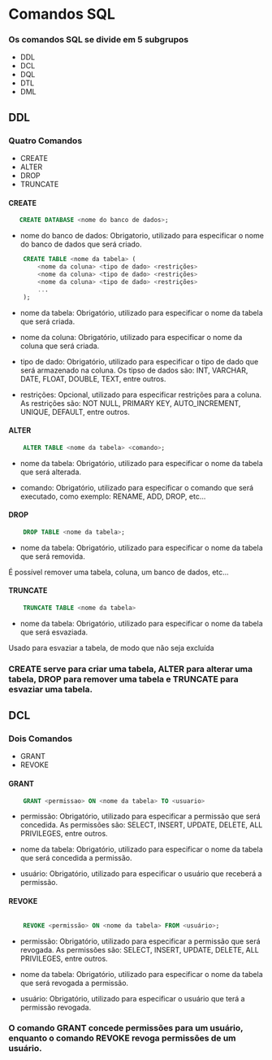 # Comandos SQL 

### Os comandos SQL se divide em 5 subgrupos
- DDL
- DCL
- DQL 
- DTL
- DML

## DDL

### Quatro Comandos

- CREATE 
- ALTER
- DROP
- TRUNCATE

#### CREATE

```sql
   CREATE DATABASE <nome do banco de dados>;
```
- nome do banco de dados: Obrigatorio, utilizado para especificar o nome do banco de dados que será criado.
```sql
    CREATE TABLE <nome da tabela> (
        <nome da coluna> <tipo de dado> <restrições>
        <nome da coluna> <tipo de dado> <restrições>
        <nome da coluna> <tipo de dado> <restrições>
        ...
    );
```
- nome da tabela: Obrigatório, utilizado para especificar o nome da tabela que será criada.

- nome da coluna: Obrigatório, utilizado para especificar o nome da coluna que será criada.

- tipo de dado: Obrigatório, utilizado para especificar o tipo de dado que será armazenado na coluna. Os tipso de dados são: INT, VARCHAR, DATE, FLOAT, DOUBLE, TEXT, entre outros.

- restrições: Opcional, utilizado para especificar restrições para a coluna. As restrições são: NOT NULL, PRIMARY KEY, AUTO_INCREMENT, UNIQUE, DEFAULT, entre outros.

#### ALTER
```sql
    ALTER TABLE <nome da tabela> <comando>;
```
- nome da tabela: Obrigatório, utilizado para especificar o nome da tabela que será alterada.

- comando: Obrigatório, utilizado para especificar o comando que será executado, como exemplo: RENAME, ADD, DROP, etc...

#### DROP
```sql
    DROP TABLE <nome da tabela>;
```
- nome da tabela: Obrigatório, utilizado para especificar o nome da tabela que será removida.

É possível remover uma tabela, coluna, um banco de dados, etc...

#### TRUNCATE
```sql
    TRUNCATE TABLE <nome da tabela>
```
- nome da tabela: Obrigatório, utilizado para especificar o nome da tabela que será esvaziada.

Usado para esvaziar a tabela, de modo que não seja excluída

### CREATE serve para criar uma tabela, ALTER para alterar uma tabela, DROP para remover uma tabela e TRUNCATE para esvaziar uma tabela.


## DCL

### Dois Comandos
- GRANT
- REVOKE

#### GRANT

```sql
    GRANT <permissao> ON <nome da tabela> TO <usuario>
```
- permissão: Obrigatório, utilizado para especificar a permissão que será concedida. As permissões são: SELECT, INSERT, UPDATE, DELETE, ALL PRIVILEGES, entre outros.

- nome da tabela: Obrigatório, utilizado para especificar o nome da tabela que será concedida a permissão.

- usuário: Obrigatório, utilizado para especificar o usuário que receberá a permissão.


#### REVOKE

```sql

    REVOKE <permissão> ON <nome da tabela> FROM <usuário>;
```

- permissão: Obrigatório, utilizado para especificar a permissão que será revogada. As permissões são: SELECT, INSERT, UPDATE, DELETE, ALL PRIVILEGES, entre outros.

- nome da tabela: Obrigatório, utilizado para especificar o nome da tabela que será revogada a permissão.

- usuário: Obrigatório, utilizado para especificar o usuário que terá a permissão revogada.

### O comando GRANT concede permissões para um usuário, enquanto o comando REVOKE revoga permissões de um usuário.









```sql
```